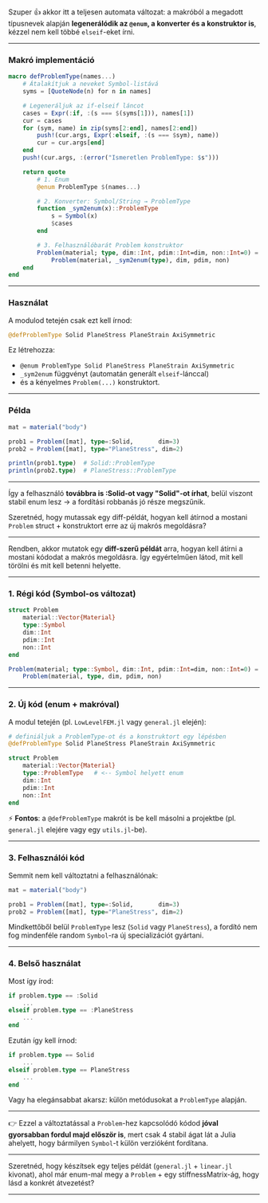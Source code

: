 Szuper 👍 akkor itt a teljesen automata változat: a makróból a megadott típusnevek alapján **legenerálódik az `@enum`, a konverter és a konstruktor is**, kézzel nem kell többé `elseif`-eket írni.

---

### Makró implementáció

```julia
macro defProblemType(names...)
    # Átalakítjuk a neveket Symbol-listává
    syms = [QuoteNode(n) for n in names]

    # Legeneráljuk az if-elseif láncot
    cases = Expr(:if, :(s === $(syms[1])), names[1])
    cur = cases
    for (sym, name) in zip(syms[2:end], names[2:end])
        push!(cur.args, Expr(:elseif, :(s === $sym), name))
        cur = cur.args[end]
    end
    push!(cur.args, :(error("Ismeretlen ProblemType: $s")))

    return quote
        # 1. Enum
        @enum ProblemType $(names...)

        # 2. Konverter: Symbol/String → ProblemType
        function _sym2enum(x)::ProblemType
            s = Symbol(x)
            $cases
        end

        # 3. Felhasználóbarát Problem konstruktor
        Problem(material; type, dim::Int, pdim::Int=dim, non::Int=0) =
            Problem(material, _sym2enum(type), dim, pdim, non)
    end
end
```

---

### Használat

A modulod tetején csak ezt kell írnod:

```julia
@defProblemType Solid PlaneStress PlaneStrain AxiSymmetric
```

Ez létrehozza:

* `@enum ProblemType Solid PlaneStress PlaneStrain AxiSymmetric`
* `_sym2enum` függvényt (automatán generált `elseif`-lánccal)
* és a kényelmes `Problem(...)` konstruktort.

---

### Példa

```julia
mat = material("body")

prob1 = Problem([mat], type=:Solid,       dim=3)
prob2 = Problem([mat], type="PlaneStress", dim=2)

println(prob1.type)  # Solid::ProblemType
println(prob2.type)  # PlaneStress::ProblemType
```

---

Így a felhasználó **továbbra is \:Solid-ot vagy "Solid"-ot írhat**, belül viszont stabil enum lesz → a fordítási robbanás jó része megszűnik.

Szeretnéd, hogy mutassak egy diff-példát, hogyan kell átírnod a mostani `Problem` struct + konstruktort erre az új makrós megoldásra?

---

Rendben, akkor mutatok egy **diff-szerű példát** arra, hogyan kell átírni a mostani kódodat a makrós megoldásra. Így egyértelműen látod, mit kell törölni és mit kell betenni helyette.

---

### 1. Régi kód (Symbol-os változat)

```julia
struct Problem
    material::Vector{Material}
    type::Symbol
    dim::Int
    pdim::Int
    non::Int
end

Problem(material; type::Symbol, dim::Int, pdim::Int=dim, non::Int=0) =
    Problem(material, type, dim, pdim, non)
```

---

### 2. Új kód (enum + makróval)

A modul tetején (pl. `LowLevelFEM.jl` vagy `general.jl` elején):

```julia
# definiáljuk a ProblemType-ot és a konstruktort egy lépésben
@defProblemType Solid PlaneStress PlaneStrain AxiSymmetric

struct Problem
    material::Vector{Material}
    type::ProblemType   # <-- Symbol helyett enum
    dim::Int
    pdim::Int
    non::Int
end
```

⚡ **Fontos**: a `@defProblemType` makrót is be kell másolni a projektbe (pl. `general.jl` elejére vagy egy `utils.jl`-be).

---

### 3. Felhasználói kód

Semmit nem kell változtatni a felhasználónak:

```julia
mat = material("body")

prob1 = Problem([mat], type=:Solid,       dim=3)
prob2 = Problem([mat], type="PlaneStress", dim=2)
```

Mindkettőből belül `ProblemType` lesz (`Solid` vagy `PlaneStress`), a fordító nem fog mindenféle random `Symbol`-ra új specializációt gyártani.

---

### 4. Belső használat

Most így írod:

```julia
if problem.type == :Solid
    ...
elseif problem.type == :PlaneStress
    ...
end
```

Ezután így kell írnod:

```julia
if problem.type == Solid
    ...
elseif problem.type == PlaneStress
    ...
end
```

Vagy ha elegánsabbat akarsz: külön metódusokat a `ProblemType` alapján.

---

👉 Ezzel a változtatással a `Problem`-hez kapcsolódó kódod **jóval gyorsabban fordul majd először is**, mert csak 4 stabil ágat lát a Julia ahelyett, hogy bármilyen `Symbol`-t külön verzióként fordítana.

---

Szeretnéd, hogy készítsek egy teljes példát (`general.jl` + `linear.jl` kivonat), ahol már enum-mal megy a `Problem` + egy stiffnessMatrix-ág, hogy lásd a konkrét átvezetést?

---


